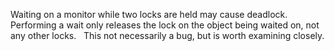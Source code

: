 Waiting on a monitor while two locks are held may cause deadlock.   Performing a wait only releases the lock on the object being waited on, not any other locks.   This not necessarily a bug, but is worth examining closely.